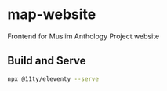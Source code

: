 # map-website

Frontend for Muslim Anthology Project website

## Build and Serve

```bash
npx @11ty/eleventy --serve
```
